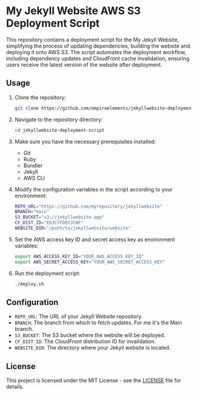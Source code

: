 # My Jekyll Website AWS S3 Deployment Script

This repository contains a deployment script for the My Jekyll Website, simplifying the process of updating dependencies, building the website and deploying it onto AWS S3. The script automates the deployment workflow, including dependency updates and CloudFront cache invalidation, ensuring users receive the latest version of the website after deployment.

## Usage

1. Clone the repository:

    ```bash
    git clone https://github.com/empireelements/jekyllwebsite-deployment-script.git
    ```

2. Navigate to the repository directory:

    ```bash
    cd jekyllwebsite-deployment-script
    ```

3. Make sure you have the necessary prerequisites installed:

   - Git
   - Ruby
   - Bundler
   - Jekyll
   - AWS CLI

4. Modify the configuration variables in the script according to your environment:

    ```bash
    REPO_URL="https://github.com/myrepository/jekyllwebsite"
    BRANCH="main"
    S3_BUCKET="s3://jekyllwebsite.app"
    CF_DIST_ID="E63CYFDQYJCNF"
    WEBSITE_DIR="/path/to/jekyllwebsite/website"
    ```

5. Set the AWS access key ID and secret access key as environment variables:

    ```bash
    export AWS_ACCESS_KEY_ID="YOUR_AWS_ACCESS_KEY_ID"
    export AWS_SECRET_ACCESS_KEY="YOUR_AWS_SECRET_ACCESS_KEY"
    ```

6. Run the deployment script:

    ```bash
    ./deploy.sh
    ```

## Configuration

- `REPO_URL`: The URL of your Jekyll Website repository.
- `BRANCH`: The branch from which to fetch updates. For me it's the Main branch.
- `S3_BUCKET`: The S3 bucket where the website will be deployed.
- `CF_DIST_ID`: The CloudFront distribution ID for invalidation.
- `WEBSITE_DIR`: The directory where your Jekyll website is located.

## License

This project is licensed under the MIT License - see the [LICENSE](LICENSE) file for details.
